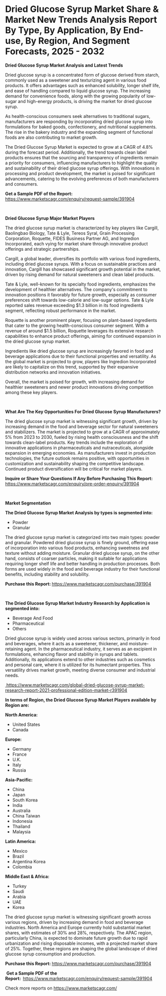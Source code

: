 <p><h1>Dried Glucose Syrup Market Share & Market New Trends Analysis Report By Type, By Application, By End-use, By Region, And Segment Forecasts, 2025 - 2032</h1></p><p><strong>Dried Glucose Syrup Market Analysis and Latest Trends</strong></p>
<p><p>Dried glucose syrup is a concentrated form of glucose derived from starch, commonly used as a sweetener and texturizing agent in various food products. It offers advantages such as enhanced solubility, longer shelf life, and ease of handling compared to liquid glucose syrup. The increasing demand for convenience foods, along with the growing popularity of low-sugar and high-energy products, is driving the market for dried glucose syrup. </p><p>As health-conscious consumers seek alternatives to traditional sugars, manufacturers are responding by incorporating dried glucose syrup into formulations for baked goods, confectionery, and nutritional supplements. The rise in the bakery industry and the expanding segment of functional foods are also contributing to market growth. </p><p>The Dried Glucose Syrup Market is expected to grow at a CAGR of 4.8% during the forecast period. Additionally, the trend towards clean label products ensures that the sourcing and transparency of ingredients remain a priority for consumers, influencing manufacturers to highlight the quality and sustainability of their dried glucose syrup offerings. With innovations in processing and product development, the market is poised for significant advancements, catering to the evolving preferences of both manufacturers and consumers.</p></p>
<p><strong>Get a Sample PDF of the Report:&nbsp;</strong> <a href="https://www.marketscagr.com/enquiry/request-sample/391904?utm_campaign=1998&utm_medium=2&utm_source=Github&utm_content=ia&utm_term=16012025&utm_id=dried-glucose-syrup">https://www.marketscagr.com/enquiry/request-sample/391904</a></p>
<p>&nbsp;</p>
<p><strong>Dried Glucose Syrup Major Market Players</strong></p>
<p><p>The dried glucose syrup market is characterized by key players like Cargill, Baolingbao Biology, Tate & Lyle, Tereos Syral, Grain Processing Corporation, Roquette, FIDES Business Partner AG, and Ingredion Incorporated, each vying for market share through innovative product offerings and strategic partnerships.</p><p>Cargill, a global leader, diversifies its portfolio with various food ingredients, including dried glucose syrups. With a focus on sustainable practices and innovation, Cargill has showcased significant growth potential in the market, driven by rising demand for natural sweeteners and clean label products.</p><p>Tate & Lyle, well-known for its specialty food ingredients, emphasizes the development of healthier alternatives. The company's commitment to innovation positions it favorably for future growth, especially as consumer preferences shift towards low-calorie and low-sugar options. Tate & Lyle reported sales revenue exceeding $1.3 billion in its food ingredients segment, reflecting robust performance in the market.</p><p>Roquette is another prominent player, focusing on plant-based ingredients that cater to the growing health-conscious consumer segment. With a revenue of around $1.5 billion, Roquette leverages its extensive research capabilities to enhance product offerings, aiming for continued expansion in the dried glucose syrup market.</p><p>Ingredients like dried glucose syrup are increasingly favored in food and beverage applications due to their functional properties and versatility. As the global market is projected to grow, players like Ingredion Incorporated are likely to capitalize on this trend, supported by their expansive distribution networks and innovation initiatives.</p><p>Overall, the market is poised for growth, with increasing demand for healthier sweeteners and newer product innovations driving competition among these key players.</p></p>
<p>&nbsp;</p>
<p><strong>What Are The Key Opportunities For Dried Glucose Syrup Manufacturers?</strong></p>
<p><p>The dried glucose syrup market is witnessing significant growth, driven by increasing demand in the food and beverage sector for natural sweeteners and stabilizers. The market is projected to grow at a CAGR of approximately 5% from 2023 to 2030, fueled by rising health consciousness and the shift towards clean-label products. Key trends include the exploration of innovative applications in pharmaceuticals and nutraceuticals, alongside expansion in emerging economies. As manufacturers invest in production technologies, the future outlook remains positive, with opportunities in customization and sustainability shaping the competitive landscape. Continued product diversification will be critical for market players.</p></p>
<p><strong>Inquire or Share Your Questions If Any Before Purchasing This Report:</strong> <a href="https://www.marketscagr.com/enquiry/pre-order-enquiry/391904?utm_campaign=1998&utm_medium=2&utm_source=Github&utm_content=ia&utm_term=16012025&utm_id=dried-glucose-syrup">https://www.marketscagr.com/enquiry/pre-order-enquiry/391904</a></p>
<p>&nbsp;</p>
<p><strong>Market Segmentation</strong></p>
<p><strong>The Dried Glucose Syrup Market Analysis by types is segmented into:</strong></p>
<p><ul><li>Powder</li><li>Granular</li></ul></p>
<p><p>The dried glucose syrup market is categorized into two main types: powder and granular. Powdered dried glucose syrup is finely ground, offering ease of incorporation into various food products, enhancing sweetness and texture without adding moisture. Granular dried glucose syrup, on the other hand, consists of coarser particles, making it suitable for applications requiring longer shelf life and better handling in production processes. Both forms are used widely in the food and beverage industry for their functional benefits, including stability and solubility.</p></p>
<p><strong>Purchase this Report:&nbsp;</strong><a href="https://www.marketscagr.com/purchase/391904?utm_campaign=1998&utm_medium=2&utm_source=Github&utm_content=ia&utm_term=16012025&utm_id=dried-glucose-syrup">https://www.marketscagr.com/purchase/391904</a></p>
<p>&nbsp;</p>
<p><strong>The Dried Glucose Syrup Market Industry Research by Application is segmented into:</strong></p>
<p><ul><li>Beverage And Food</li><li>Pharmaceutical</li><li>Others</li></ul></p>
<p><p>Dried glucose syrup is widely used across various sectors, primarily in food and beverages, where it acts as a sweetener, thickener, and moisture-retaining agent. In the pharmaceutical industry, it serves as an excipient in formulations, enhancing flavor and stability in syrups and tablets. Additionally, its applications extend to other industries such as cosmetics and personal care, where it is utilized for its humectant properties. This versatility drives market growth, meeting diverse consumer and industrial needs.</p></p>
<p><a href="https://www.marketscagr.com/global-dried-glucose-syrup-market-research-report-2021-professional-edition-market-r391904?utm_campaign=1998&utm_medium=2&utm_source=Github&utm_content=ia&utm_term=16012025&utm_id=dried-glucose-syrup">&nbsp;https://www.marketscagr.com/global-dried-glucose-syrup-market-research-report-2021-professional-edition-market-r391904</a></p>
<p><strong>In terms of Region, the Dried Glucose Syrup Market Players available by Region are:</strong></p>
<p>
    <p> <strong> North America: </strong>
        <ul>
            <li>United States</li>
            <li>Canada</li>
        </ul>
        </p> 
    <p> <strong> Europe: </strong>
        <ul>
            <li>Germany</li>
            <li>France</li>
            <li>U.K.</li>
            <li>Italy</li>
            <li>Russia</li>
        </ul>
        </p> 
    <p> <strong> Asia-Pacific: </strong>
        <ul>
            <li>China</li>
            <li>Japan</li>
            <li>South Korea</li>
            <li>India</li>
            <li>Australia</li>
            <li>China Taiwan</li>
            <li>Indonesia</li>
            <li>Thailand</li>
            <li>Malaysia</li>
        </ul>
        </p> 
    <p> <strong> Latin America: </strong>
        <ul>
            <li>Mexico</li>
            <li>Brazil</li>
            <li>Argentina Korea</li>
            <li>Colombia</li>
        </ul>
        </p> 
    <p> <strong> Middle East & Africa: </strong>
        <ul>
            <li>Turkey</li>
            <li>Saudi</li>
            <li>Arabia</li>
            <li>UAE</li>
            <li>Korea</li>
        </ul>
    </p>
    </p>
<p><p>The dried glucose syrup market is witnessing significant growth across various regions, driven by increasing demand in food and beverage industries. North America and Europe currently hold substantial market shares, with estimates of 30% and 28%, respectively. The APAC region, particularly China, is expected to dominate future growth due to rapid urbanization and rising disposable incomes, with a projected market share of 25%. Together, these regions are shaping the global landscape of dried glucose syrup consumption and production.</p></p>
<p><strong>Purchase this Report: </strong><a href="https://www.marketscagr.com/purchase/391904?utm_campaign=1998&utm_medium=2&utm_source=Github&utm_content=ia&utm_term=16012025&utm_id=dried-glucose-syrup">https://www.marketscagr.com/purchase/391904</a></p>
<p>&nbsp;<strong>Get a Sample PDF of the Report:&nbsp;&nbsp;</strong><a href="https://www.marketscagr.com/enquiry/request-sample/391904?utm_campaign=1998&utm_medium=2&utm_source=Github&utm_content=ia&utm_term=16012025&utm_id=dried-glucose-syrup">https://www.marketscagr.com/enquiry/request-sample/391904</a></p>
<p><strong></strong></p>
<p>Check more reports on <a href="https://www.marketscagr.com/?utm_campaign=1998&utm_medium=2&utm_source=Github&utm_content=ia&utm_term=16012025&utm_id=dried-glucose-syrup">https://www.marketscagr.com/</a></p>